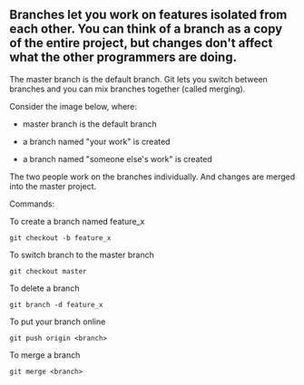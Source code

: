 ## Branches let you work on features isolated from each other. You can think of a branch as a copy of the entire project, but changes don't affect what the other programmers are doing.

The master branch is the default branch. Git lets you switch between branches and you can mix branches together (called merging).

Consider the image below, where:

- master branch is the default branch

- a branch named "your work" is created

- a branch named "someone else's work" is created

The two people work on the branches individually. And changes are merged into the master project.



Commands:

To create a branch named feature_x

```git checkout -b feature_x```



To switch branch to the master branch

```git checkout master```



To delete a branch

```git branch -d feature_x```



To put your branch online

```git push origin <branch>```



To merge a branch

```git merge <branch>```

